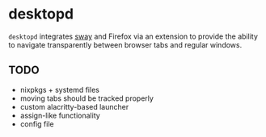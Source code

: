 # desktopd

`desktopd` integrates [sway](https://github.com/swaywm/sway) and Firefox via an extension to provide the ability to navigate transparently between browser tabs and regular windows. 

## TODO

* nixpkgs + systemd files
* moving tabs should be tracked properly
* custom alacritty-based launcher
* assign-like functionality
* config file
